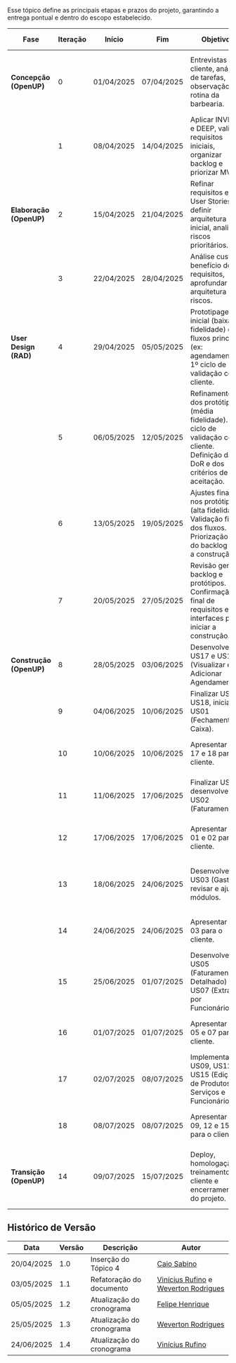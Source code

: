 Esse tópico define as principais etapas e prazos do projeto, garantindo a entrega pontual e dentro do escopo estabelecido.

| Fase                  | Iteração | Início     | Fim        | Objetivos                                                                                     | Entregas Esperadas                                                                 |
| --------------------- | -------- | ---------- | ---------- | --------------------------------------------------------------------------------------------- | ---------------------------------------------------------------------------------- |
| **Concepção (OpenUP)**         | 0        | 01/04/2025 | 07/04/2025 | Entrevistas com cliente, análise de tarefas, observação da rotina da barbearia.               | Documento de escopo inicial, stakeholders, backlog preliminar (Temas, Épicos, US). |
|                       | 1        | 08/04/2025 | 14/04/2025 | Aplicar INVEST e DEEP, validar requisitos iniciais, organizar backlog e priorizar MVP.        | Backlog validado, Documento de Visão, Plano preliminar do projeto.                 |
| **Elaboração (OpenUP)**        | 2        | 15/04/2025 | 21/04/2025 | Refinar requisitos e User Stories, definir arquitetura inicial, analisar riscos prioritários. | Documento de arquitetura inicial, User Stories detalhadas, matriz de riscos.       |
|                       | 3        | 22/04/2025 | 28/04/2025 | Análise custo-benefício dos requisitos, aprofundar arquitetura e riscos.                      | Prioridades definidas, backlog atualizado, riscos revisados.                       |
| **User Design (RAD)** | 4        | 29/04/2025 | 05/05/2025 | Prototipagem inicial (baixa fidelidade) dos fluxos principais (ex: agendamento). 1º ciclo de validação com cliente.  | Wireframes básicos, feedback inicial registrado. |
|                       | 5        | 06/05/2025 | 12/05/2025 | Refinamento dos protótipos (média fidelidade). 2º ciclo de validação com cliente. Definição da DoR e dos critérios de aceitação.| Protótipos evoluídos, DoR documentada, critérios definidos.  |
|                       | 6        | 13/05/2025 | 19/05/2025 | Ajustes finais nos protótipos (alta fidelidade). Validação final dos fluxos. Priorização final do backlog para a construção.   | Protótipos navegáveis, backlog pronto. |
|                       | 7        | 20/05/2025 | 27/05/2025 | Revisão geral de backlog e protótipos. Confirmação final de requisitos e interfaces para iniciar a construção. | Backlog concluído, aprovação do cliente.     |
| **Construção (OpenUP)**        | 8        | 28/05/2025 | 03/06/2025 | Desenvolver US17 e US18 (Visualizar e Adicionar Agendamentos).                                | Funcionalidades básicas implementadas e testadas.                                  |
|                       | 9        | 04/06/2025 | 10/06/2025 | Finalizar US17 e US18, iniciar US01 (Fechamento de Caixa).                                    | US17, US18 concluídas, US01 iniciada, testes de integração.                        |
|                       | 10        | 10/06/2025 | 10/06/2025 | Apresentar US's 17 e 18 para o cliente.                                   | Buscar a aprovação do cliente quanto a entrega.                        |
|                       | 11       | 11/06/2025 | 17/06/2025 | Finalizar US01, desenvolver US02 (Faturamento).                                               | US01 e US02 implementadas e testadas, feedback do cliente.                         |
|                       | 12        | 17/06/2025 | 17/06/2025 | Apresentar US's 01 e 02 para o cliente.                                   | Buscar a aprovação do cliente quanto a entrega.                        |
|                       | 13       | 18/06/2025 | 24/06/2025 | Desenvolver US03 (Gastos), revisar e ajustar módulos.                                         | US03 entregue, testes de regressão realizados, backlog atualizado.                 |
|                       | 14        | 24/06/2025 | 24/06/2025 | Apresentar US 03 para o cliente.                                   | Buscar a aprovação do cliente quanto a entrega.                        |
|                       | 15       | 25/06/2025 | 01/07/2025 | Desenvolver US05 (Faturamento Detalhado) e US07 (Extrato por Funcionário).                    | US05 e US07 implementadas e testadas.                                              |
|                       | 16        | 01/07/2025 | 01/07/2025 | Apresentar US's 05 e 07 para o cliente.                                   | Buscar a aprovação do cliente quanto a entrega.                        |
|                       | 17       | 02/07/2025 | 08/07/2025 | Implementar US09, US12 e US15 (Edição de Produtos, Serviços e Funcionários).                  | US09, US12 e US15 entregues, testes completos.                                     |
|                       | 18        | 08/07/2025 | 08/07/2025 | Apresentar US's 09, 12 e 15 para o cliente.                                   | Buscar a aprovação do cliente quanto a entrega.                        |
| **Transição (OpenUP)**         | 14       | 09/07/2025 | 15/07/2025 | Deploy, homologação, treinamento do cliente e encerramento do projeto.                        | Sistema em produção, feedback registrado, documentação final, aceite formal.       |

## Histórico de Versão

| Data | Versão | Descrição | Autor |
|---|---|---|---|
| 20/04/2025 | 1.0 | Inserção do Tópico 4  | [Caio Sabino](https://github.com/caiomsabino) |
| 03/05/2025 | 1.1 | Refatoração do documento | [Vinícius Rufino](https://github.com/RufinoVfR) e [Weverton Rodrigues](https://github.com/vevetin)|
| 05/05/2025 | 1.2 | Atualização do cronograma | [Felipe Henrique](https://github.com/fhenrique77) |
| 25/05/2025 | 1.3 | Atualização do cronograma | [Weverton Rodrigues](https://github.com/vevetin) |
| 24/06/2025 | 1.4 | Atualização do cronograma | [Vinícius Rufino](https://github.com/RufinoVfR) |
